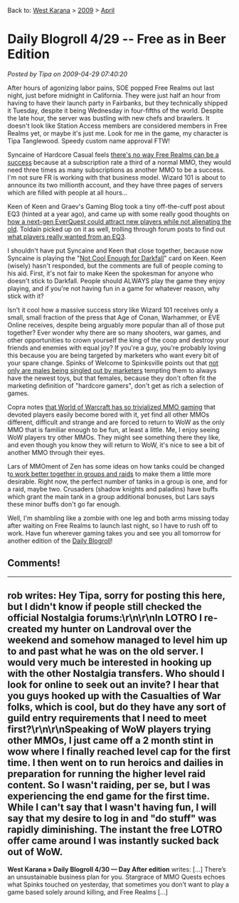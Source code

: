 Back to: [West Karana](/posts/westkarana.md) > [2009](/posts/2009/westkarana.md) > [April](./westkarana.md)
# Daily Blogroll 4/29 -- Free as in Beer Edition

*Posted by Tipa on 2009-04-29 07:40:20*

After hours of agonizing labor pains, SOE popped Free Realms out last night, just before midnight in California. They were just half an hour from having to have their launch party in Fairbanks, but they technically shipped it Tuesday, despite it being Wednesday in four-fifths of the world. Despite the late hour, the server was bustling with new chefs and brawlers. It doesn't look like Station Access members are considered members in Free Realms yet, or maybe it's just me. Look for me in the game, my character is Tipa Tanglewood. Speedy custom name approval FTW!

Syncaine of Hardcore Casual feels [there's no way Free Realms can be a success](http://syncaine.wordpress.com/2009/04/28/freerealms-from-a-distance/) because at a subscription rate a third of a normal MMO, they would need three times as many subscriptions as another MMO to be a success. I'm not sure FR is working with that business model. Wizard 101 is about to announce its two millionth account, and they have three pages of servers which are filled with people at all hours...

Keen of Keen and Graev's Gaming Blog took a tiny off-the-cuff post about EQ3 (hinted at a year ago), and came up with some really good thoughts on [how a next-gen EverQuest could attract new players while not alienating the old](http://www.keenandgraev.com/?p=2285). Toldain picked up on it as well, trolling through forum posts to find out [what players really wanted from an EQ3](http://toldaintalks.blogspot.com/2009/04/musings-on-everquest-3.html).

I shouldn't have put Syncaine and Keen that close together, because now Syncaine is playing the "[Not Cool Enough for Darkfall](http://syncaine.wordpress.com/2009/04/28/stop-blaming-the-game-for-your-own-failure/)" card on Keen. Keen (wisely) hasn't responded, but the comments are full of people coming to his aid. First, it's not fair to make Keen the spokesman for anyone who doesn't stick to Darkfall. People should ALWAYS play the game they enjoy playing, and if you're not having fun in a game for whatever reason, why stick with it?

Isn't it cool how a massive success story like Wizard 101 receives only a small, small fraction of the press that Age of Conan, Warhammer, or EVE Online receives, despite being arguably more popular than all of those put together? Ever wonder why there are so many shooters, war games, and other opportunities to crown yourself the king of the coop and destroy your friends and enemies with equal joy? If you're a guy, you're probably loving this because you are being targeted by marketers who want every bit of your spare change. Spinks of Welcome to Spinksville points out that [not only are males being singled out by marketers](http://spinksville.wordpress.com/2009/04/29/is-it-time-to-stop-making-mmos-for-a-hardcore-male-audience/) tempting them to always have the newest toys, but that females, because they don't often fit the marketing definition of "hardcore gamers", don't get as rich a selection of games.

Copra notes [that World of Warcraft has so trivialized MMO gaming](http://bullcopra.blogspot.com/2009/04/outsider-look.html) that devoted players easily become bored with it, yet find all other MMOs different, difficult and strange and are forced to return to WoW as the only MMO that is familiar enough to be fun, at least a little. Me, I enjoy seeing WoW players try other MMOs. They might see something there they like, and even though you know they will return to WoW, it's nice to see a bit of another MMO through their eyes.

Lars of MMOment of Zen has some ideas on how tanks could be changed t[o work better together in groups and raids](http://mmomentofzen.blogspot.com/2009/04/healers-are-always-in-demand.html) to make them a little more desirable. Right now, the perfect number of tanks in a group is one, and for a raid, maybe two. Crusaders (shadow knights and paladins) have buffs which grant the main tank in a group additional bonuses, but Lars says these minor buffs don't go far enough.

Well, I'm shambling like a zombie with one leg and both arms missing today after waiting on Free Realms to launch last night, so I have to rush off to work. Have fun wherever gaming takes you and see you all tomorrow for another edition of the [Daily Blogroll](../../../index.php/category/mmos/weblog/)!

## Comments!
---
**rob** writes: Hey Tipa, sorry for posting this here, but I didn't know if people still checked the official Nostalgia forums:\r\n\r\nIn LOTRO I re-created my hunter on Landroval over the weekend and somehow managed to level him up to and past what he was on the old server.  I would very much be interested in hooking up with the other Nostalgia transfers.  Who should I look for online to seek out an invite?  I hear that you guys hooked up with the Casualties of War folks, which is cool, but do they have any sort of guild entry requirements that I need to meet first?\r\n\r\nSpeaking of WoW players trying other MMOs, I just came off a 2 month stint in wow where I finally reached level cap for the first time.  I then went on to run heroics and dailies in preparation for running the higher level raid content.  So I wasn't raiding, per se, but I was experiencing the end game for the first time.  While I can't say that I wasn't having fun, I will say that my desire to log in and "do stuff" was rapidly diminishing.  The instant the free LOTRO offer came around I was instantly sucked back out of WoW.
---
**West Karana » Daily Blogroll 4/30 &#8212; Day After edition** writes: [...] There&#8217;s an unsustainable business plan for you. Stargrace of MMO Quests echoes what Spinks touched on yesterday, that sometimes you don&#8217;t want to play a game based solely around killing, and Free Realms [...]
